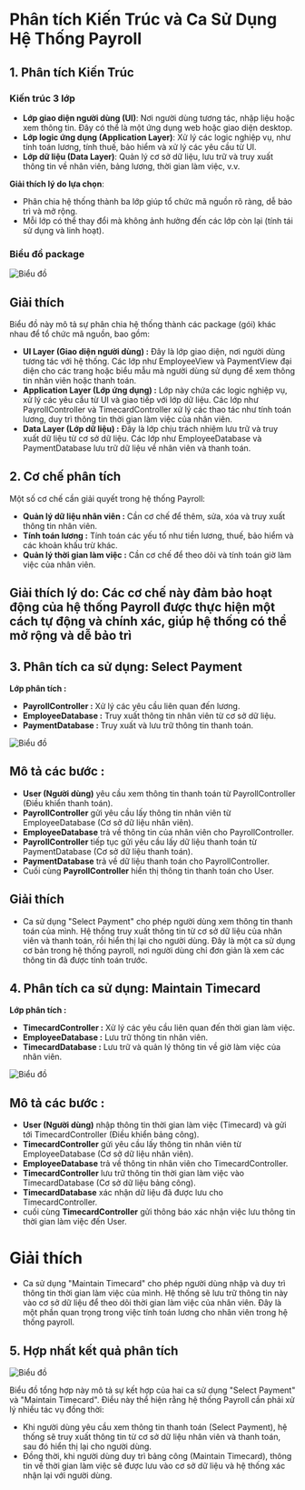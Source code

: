 # Phân tích Kiến Trúc và Ca Sử Dụng Hệ Thống Payroll

## 1. Phân tích Kiến Trúc

### Kiến trúc 3 lớp
- **Lớp giao diện người dùng (UI)**: Nơi người dùng tương tác, nhập liệu hoặc xem thông tin. Đây có thể là một ứng dụng web hoặc giao diện desktop.
- **Lớp logic ứng dụng (Application Layer)**: Xử lý các logic nghiệp vụ, như tính toán lương, tính thuế, bảo hiểm và xử lý các yêu cầu từ UI.
- **Lớp dữ liệu (Data Layer)**: Quản lý cơ sở dữ liệu, lưu trữ và truy xuất thông tin về nhân viên, bảng lương, thời gian làm việc, v.v.

**Giải thích lý do lựa chọn**:
- Phân chia hệ thống thành ba lớp giúp tổ chức mã nguồn rõ ràng, dễ bảo trì và mở rộng.
- Mỗi lớp có thể thay đổi mà không ảnh hưởng đến các lớp còn lại (tính tái sử dụng và linh hoạt).

### Biểu đồ package
![Biểu đồ](https://www.planttext.com/api/plantuml/png/UhzxlqDnIM9HIMbk3bT1Od9sOdggWbAefu9FOcLgaP92DPU2GhHhRa5EVcLgQbXcQdciWW98A22nCZSrhmGimbNBXT3gM52GavcSM9APduTY1b13KNvEZdD-NWc8JYsA1Oc6PEQc9YSMfI0B8vlcabYIYDKf88canEBKM2J78CHgkHnIyrA0NW80003__mC0)

## Giải thích 
Biểu đồ này mô tả sự phân chia hệ thống thành các package (gói) khác nhau để tổ chức mã nguồn, bao gồm:
* **UI Layer (Giao diện người dùng) :** Đây là lớp giao diện, nơi người dùng tương tác với hệ thống. Các lớp như EmployeeView và PaymentView đại diện cho các trang hoặc biểu mẫu mà người dùng sử dụng để xem thông tin nhân viên hoặc thanh toán.
* **Application Layer (Lớp ứng dụng) :** Lớp này chứa các logic nghiệp vụ, xử lý các yêu cầu từ UI và giao tiếp với lớp dữ liệu. Các lớp như PayrollController và TimecardController xử lý các thao tác như tính toán lương, duy trì thông tin thời gian làm việc của nhân viên.
* **Data Layer (Lớp dữ liệu) :** Đây là lớp chịu trách nhiệm lưu trữ và truy xuất dữ liệu từ cơ sở dữ liệu. Các lớp như EmployeeDatabase và PaymentDatabase lưu trữ dữ liệu về nhân viên và thanh toán.


## 2. Cơ chế phân tích
Một số cơ chế cần giải quyết trong hệ thống Payroll:
*   **Quản lý dữ liệu nhân viên :**   Cần cơ chế để thêm, sửa, xóa và truy xuất thông tin nhân viên.
*   **Tính toán lương :**  Tính toán các yếu tố như tiền lương, thuế, bảo hiểm và các khoản khấu trừ khác.
*   **Quản lý thời gian làm việc :** Cần cơ chế để theo dõi và tính toán giờ làm việc của nhân viên.
  ## Giải thích lý do: Các cơ chế này đảm bảo hoạt động của hệ thống Payroll được thực hiện một cách tự động và chính xác, giúp hệ thống có thể mở rộng và dễ bảo trì

## 3. Phân tích ca sử dụng: Select Payment
**Lớp phân tích :**
*   **PayrollController :** Xử lý các yêu cầu liên quan đến lương.
*   **EmployeeDatabase :** Truy xuất thông tin nhân viên từ cơ sở dữ liệu.
*   **PaymentDatabase :** Truy xuất và lưu trữ thông tin thanh toán.

![Biểu đồ](https://www.planttext.com/api/plantuml/png/V51B2W8n3Dtt5Bc05-X21go2En4yG6QCED3FcAQBdis5H_8AJa46RDLD0Y_lvJtUy_xeeY1BSbRX887X58bL6R1Qmm4p1sitmKlPn1gET4iKfPmSUG53WgEDgg4M_TPDDcGYWu8zHjAm8nck2mvxVmdiKCRWLKt-6K0I-yyNtztV4Mlp9VcCguhptxDMjfQbE0rcZ9F5t7JKaJ_FJRy0003__mC0)

## Mô tả các bước :
* **User (Người dùng)** yêu cầu xem thông tin thanh toán từ PayrollController (Điều khiển thanh toán).
* **PayrollController** gửi yêu cầu lấy thông tin nhân viên từ EmployeeDatabase (Cơ sở dữ liệu nhân viên).
* **EmployeeDatabase** trả về thông tin của nhân viên cho PayrollController.
* **PayrollController** tiếp tục gửi yêu cầu lấy dữ liệu thanh toán từ PaymentDatabase (Cơ sở dữ liệu thanh toán).
* **PaymentDatabase** trả về dữ liệu thanh toán cho PayrollController.
* Cuối cùng **PayrollController** hiển thị thông tin thanh toán cho User.
  
## Giải thích
* Ca sử dụng "Select Payment" cho phép người dùng xem thông tin thanh toán của mình. Hệ thống truy xuất thông tin từ cơ sở dữ liệu của nhân viên và thanh toán, rồi hiển thị lại cho người dùng. Đây là một ca sử dụng cơ bản trong hệ thống payroll, nơi người dùng chỉ đơn giản là xem các thông tin đã được tính toán trước.

## 4. Phân tích ca sử dụng: Maintain Timecard
**Lớp phân tích :**
*   **TimecardController :** Xử lý các yêu cầu liên quan đến thời gian làm việc.
*   **EmployeeDatabase :** Lưu trữ thông tin nhân viên.
*   **TimecardDatabase :** Lưu trữ và quản lý thông tin về giờ làm việc của nhân viên.

![Biểu đồ](https://www.planttext.com/api/plantuml/png/T91B3i8m34JtEKKkm0MwG4Ly9BOK3k0cBaJaWnmNnDbOS2IkG1E95XMwiQp9U5uqhyUpZ0p4hRC250UIXuWaqf2pkTmRXmf8BuDd2jOY5R9gQsUuVv9RtmHom2PuyUjFAMjtiU6Ek0A66Y8MSeEiJhsU8yJODSNV8RVaHyV_mHzr05TmnU7hIHTZqnItsnj3BX_b73r1JUKLSg7EFjmiwkCNC7SNOwggHA-xrjy0003__mC0)

## Mô tả các bước : 
* **User (Người dùng)** nhập thông tin thời gian làm việc (Timecard) và gửi tới TimecardController (Điều khiển bảng công).
* **TimecardController** gửi yêu cầu lấy thông tin nhân viên từ EmployeeDatabase (Cơ sở dữ liệu nhân viên).
* **EmployeeDatabase** trả về thông tin nhân viên cho TimecardController.
* **TimecardController** lưu trữ thông tin thời gian làm việc vào TimecardDatabase (Cơ sở dữ liệu bảng công).
* **TimecardDatabase**  xác nhận dữ liệu đã được lưu cho TimecardController.
* cuối cùng **TimecardController** gửi thông báo xác nhận việc lưu thông tin thời gian làm việc đến User.

# Giải thích 
* Ca sử dụng "Maintain Timecard" cho phép người dùng nhập và duy trì thông tin thời gian làm việc của mình. Hệ thống sẽ lưu trữ thông tin này vào cơ sở dữ liệu để theo dõi thời gian làm việc của nhân viên. Đây là một phần quan trọng trong việc tính toán lương cho nhân viên trong hệ thống payroll.
 

## 5. Hợp nhất kết quả phân tích

![Biểu đồ](https://www.planttext.com/api/plantuml/png/Z9DDJiCm48NtFiNiMFK2MQ2Y1YGMIAY10qoTALZufzXZKCx6WYDn1UpGDi594Aiuu_VcFNsIlpu-ru7HSpHQe6JduJ6GFnwRBZ0P8IwW8KsIuHuxGvOX1WA9WKGMm-eoNtYdzSPPpb_o5MpfDL8OF3KnAXt4H9hzr-QWNKTK8-CkBQxWXbW-d-TmQ_VE6sJbh2Z5YmKuUljxnNpwiM8PVcwUvgBG_9rPEgUH6Lm5jGe7ZTs4KI9-Xygc7miFof14tqwXdsx61PguCue7qvZRLFzlzBFCv_9deSy7dwP3S8DlD5JluPMYfTnqtYjlUbE_frr8_G5_9L-iUzVKFeq2UtOXP5Hhicrw4jy0003__mC0)

Biểu đồ tổng hợp này mô tả sự kết hợp của hai ca sử dụng "Select Payment" và "Maintain Timecard". Điều này thể hiện rằng hệ thống Payroll cần phải xử lý nhiều tác vụ đồng thời:

* Khi người dùng yêu cầu xem thông tin thanh toán (Select Payment), hệ thống sẽ truy xuất thông tin từ cơ sở dữ liệu nhân viên và thanh toán, sau đó hiển thị lại cho người dùng.
* Đồng thời, khi người dùng duy trì bảng công (Maintain Timecard), thông tin về thời gian làm việc sẽ được lưu vào cơ sở dữ liệu và hệ thống xác nhận lại với người dùng.


